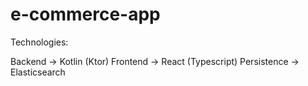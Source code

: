 # e-commerce-app

Technologies:

Backend     -> Kotlin (Ktor)
Frontend    -> React (Typescript) 
Persistence -> Elasticsearch

